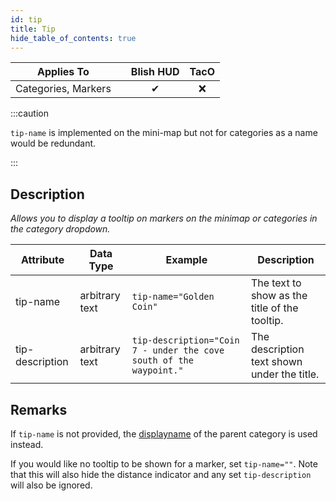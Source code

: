 ```yaml
---
id: tip
title: Tip
hide_table_of_contents: true
---
```


| Applies To | | Blish HUD | TacO |
|-|-|-|-|
| <center>Categories, Markers</center> | | <center>✔</center> | <center>❌</center> |

:::caution

`tip-name` is implemented on the mini-map but not for categories as a name would be redundant.

:::

## Description

*Allows you to display a tooltip on markers on the minimap or categories in the category dropdown.*

| Attribute | Data Type | Example | Description |
|-|-|-|-|
| tip-name | arbitrary text | `tip-name="Golden Coin"` | The text to show as the title of the tooltip. |
| tip-description | arbitrary text | `tip-description="Coin 7 - under the cove south of the waypoint."` | The description text shown under the title. |

## Remarks

If `tip-name` is not provided, the [displayname](displayname) of the parent category is used instead.

If you would like no tooltip to be shown for a marker, set `tip-name=""`.  Note that this will also hide the distance indicator and any set `tip-description` will also be ignored.